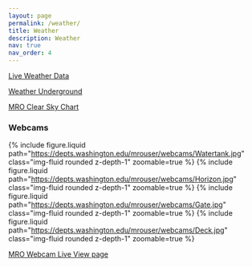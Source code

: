 ```yaml
---
layout: page
permalink: /weather/
title: Weather
description: Weather
nav: true
nav_order: 4
---
```

[Live Weather Data](https://ambientweather.net/share/37UeMl)

[Weather Underground](https://www.wunderground.com/dashboard/pws/KWAELLEN214)

[MRO Clear Sky Chart](http://www.cleardarksky.com/c/ManastOBWAkey.html)

### Webcams
{% include figure.liquid path="https://depts.washington.edu/mrouser/webcams/Watertank.jpg" class="img-fluid rounded z-depth-1" zoomable=true %}
{% include figure.liquid path="https://depts.washington.edu/mrouser/webcams/Horizon.jpg" class="img-fluid rounded z-depth-1" zoomable=true %}
{% include figure.liquid path="https://depts.washington.edu/mrouser/webcams/Gate.jpg" class="img-fluid rounded z-depth-1" zoomable=true %}
{% include figure.liquid path="https://depts.washington.edu/mrouser/webcams/Deck.jpg" class="img-fluid rounded z-depth-1" zoomable=true %}

[MRO Webcam Live View page](http://depts.washington.edu/mrouser/webcams/)
